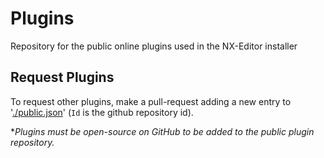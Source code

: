 # Plugins

Repository for the public online plugins used in the NX-Editor installer

## Request Plugins

To request other plugins, make a pull-request adding a new entry to '[./public.json](public.json)' (`Id` is the github repository id).

\**Plugins must be open-source on GitHub to be added to the public plugin repository.*
